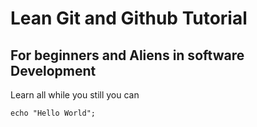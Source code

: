 # Lean Git and Github Tutorial
## For beginners and Aliens in software Development

Learn all while you still you can
```<?php
echo "Hello World";
```
